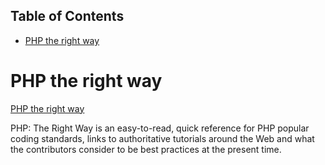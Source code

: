 ## Table of Contents

- [PHP the right way](#php-the-right-way)

# PHP the right way

[PHP the right way](https://phptherightway.com/)

PHP: The Right Way is an easy-to-read, quick reference for PHP popular coding standards, links to authoritative tutorials around the Web and what the contributors consider to be best practices at the present time.